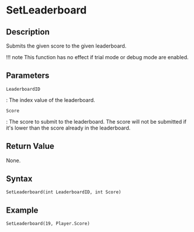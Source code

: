 # SetLeaderboard

## Description
Submits the given score to the given leaderboard.

!!! note
    This function has no effect if trial mode or debug mode are enabled.

## Parameters
`LeaderboardID`

:   The index value of the leaderboard.

`Score`

:   The score to submit to the leaderboard. The score will not be submitted if it's lower than the score already in the leaderboard.

## Return Value
None.

## Syntax
```
SetLeaderboard(int LeaderboardID, int Score)
```

## Example
```
SetLeaderboard(19, Player.Score)
```
